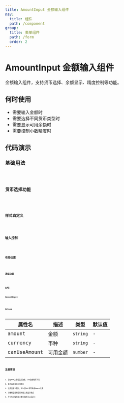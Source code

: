 ```yaml
---
title: AmountInput 金额输入组件
nav:
  title: 组件
  path: /component
group:
  title: 表单组件
  path: /form
  order: 2
---
```


# AmountInput 金额输入组件

金额输入组件，支持货币选择、余额显示、精度控制等功能。

## 何时使用

- 需要输入金额时
- 需要选择不同货币类型时
- 需要显示可用余额时
- 需要控制小数精度时

## 代码演示

### 基础用法

<code src="./__fixtures__/basicUsage.tsx" />

### 货币选择功能

<code src="./__fixtures__/currencySelection.tsx" />

### 样式自定义

<code src="./__fixtures__/customStyles.tsx" />

### 输入控制

<code src="./__fixtures__/inputControl.tsx" />

### 布局位置

<code src="./__fixtures__/layoutPosition.tsx" />

### 高级功能

<code src="./__fixtures__/advancedFeatures.tsx" />

## API

### AmountInput

<API hideTitle src="./AmountInput.tsx"></API>

### Values

| 属性名 | 描述 | 类型 | 默认值 |
| --- | --- | --- | --- |
| amount | 金额 | `string` | - |
| currency | 币种 | `string` | - |
| canUseAmount | 可用金额 | `number` | - |

## 注意事项

1. 请在APP上查看实际效果，web效果略有不同
2. 货币选项支持分组显示
3. 支持自定义图标，可以是URL字符串或React元素
4. 小数精度控制会影响输入和显示格式
5. 千分位分隔符和小数分隔符可以自定义
